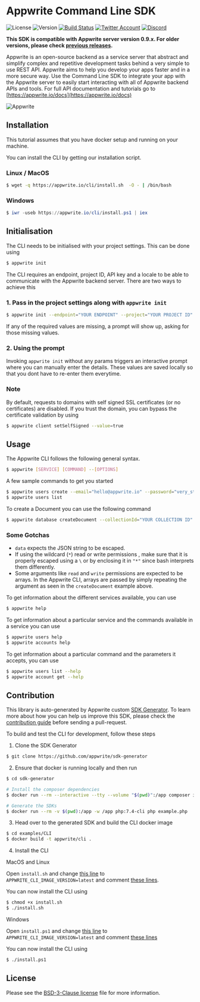 # Appwrite Command Line SDK

![License](https://img.shields.io/github/license/appwrite/sdk-for-cli.svg?style=flat-square)
![Version](https://img.shields.io/badge/api%20version-0.9.0-blue.svg?style=flat-square)
[![Build Status](https://img.shields.io/travis/com/appwrite/sdk-generator?style=flat-square)](https://travis-ci.com/appwrite/sdk-generator)
[![Twitter Account](https://img.shields.io/twitter/follow/appwrite_io?color=00acee&label=twitter&style=flat-square)](https://twitter.com/appwrite_io)
[![Discord](https://img.shields.io/discord/564160730845151244?label=discord&style=flat-square)](https://appwrite.io/discord)

**This SDK is compatible with Appwrite server version 0.9.x. For older versions, please check [previous releases](https://github.com/appwrite/sdk-for-cli/releases).**

Appwrite is an open-source backend as a service server that abstract and simplify complex and repetitive development tasks behind a very simple to use REST API. Appwrite aims to help you develop your apps faster and in a more secure way. Use the Command Line SDK to integrate your app with the Appwrite server to easily start interacting with all of Appwrite backend APIs and tools. For full API documentation and tutorials go to [https://appwrite.io/docs](https://appwrite.io/docs)

![Appwrite](https://appwrite.io/images/github.png)

## Installation

This tutorial assumes that you have docker setup and running on your machine. 

You can install the CLI by getting our installation script.

### Linux / MacOS 
```bash
$ wget -q https://appwrite.io/cli/install.sh  -O - | /bin/bash  
```

### Windows
```powershell
$ iwr -useb https://appwrite.io/cli/install.ps1 | iex
```

## Initialisation 
The CLI needs to be initialised with your project settings. This can be done using 
```sh
$ appwrite init 
```

The CLI requires an endpoint, project ID, API key and a locale to be able to communicate with the Appwrite backend server. There are two ways to achieve this 

### 1. Pass in the project settings along with `appwrite init`

```sh
$ appwrite init --endpoint="YOUR ENDPOINT" --project="YOUR PROJECT ID" --key="YOUR API KEY" --locale="YOUR LOCALE"
```

If any of the required values are missing, a prompt will show up, asking for those missing values.

### 2. Using the prompt

Invoking `appwrite init` without any params triggers an interactive prompt where you can manually enter the details. These values are saved locally so that you dont have to re-enter them everytime. 

### Note
By default, requests to domains with self signed SSL certificates (or no certificates) are disabled. If you trust the domain, you can bypass the certificate validation by using
```sh
$ appwrite client setSelfSigned --value=true 
```

## Usage 

The Appwrite CLI follows the following general syntax.
```sh
$ appwrite [SERVICE] [COMMAND] --[OPTIONS]
```

A few sample commands to get you started 

```sh
$ appwrite users create --email="hello@appwrite.io" --password="very_strong_password"
$ appwrite users list 
```

To create a Document you can use the following command 
```sh
$ appwrite database createDocument --collectionId="YOUR COLLECTION ID" --data='A VALID JSON STRING' --read=role:member --read="*" --write=role:guest
```

### Some Gotchas
- `data` expects the JSON string to be escaped.
- If using the wildcard (`*`) read or write permissions , make sure that it is properly escaped using a `\` or by enclosing it in `"*"` since bash interprets them differently.
- Some arguments like `read` and `write` permissions are expected to be arrays. In the Appwrite CLI, arrays are passed by simply repeating the argument as seen in the `createDocument` example above.

To get information about the different services available, you can use 
```sh
$ appwrite help
```

To get information about a particular service and the commands available in a service you can use 
```sh
$ appwrite users help
$ appwrite accounts help
```

To get information about a particular command and the parameters it accepts, you can use

```sh
$ appwrite users list --help
$ appwrite account get --help 
```

## Contribution

This library is auto-generated by Appwrite custom [SDK Generator](https://github.com/appwrite/sdk-generator). To learn more about how you can help us improve this SDK, please check the [contribution guide](https://github.com/appwrite/sdk-generator/blob/master/CONTRIBUTING.md) before sending a pull-request.

To build and test the CLI for development, follow these steps 

1. Clone the SDK Generator
```sh
$ git clone https://github.com/appwrite/sdk-generator
```

2. Ensure that docker is running locally and then run 
```sh 
$ cd sdk-generator

# Install the composer dependencies
$ docker run --rm --interactive --tty --volume "$(pwd)":/app composer install --ignore-platform-reqs --optimize-autoloader --no-plugins --no-scripts --prefer-dist

# Generate the SDKs
$ docker run --rm -v $(pwd):/app -w /app php:7.4-cli php example.php
```

3. Head over to the generated SDK and build the CLI docker image 
```sh
$ cd examples/CLI
$ docker build -t appwrite/cli .
```

4. Install the CLI

MacOS and Linux

Open `install.sh` and change [this line](https://github.com/appwrite/sdk-for-cli/blob/master/install.sh#L33) to `APPWRITE_CLI_IMAGE_VERSION=latest` and 
comment [these lines](https://github.com/appwrite/sdk-for-cli/blob/master/install.sh#L119-L123). 

You can now install the CLI using 
```sh
$ chmod +x install.sh
$ ./install.sh
```

Windows

Open `install.ps1` and change [this line](https://github.com/appwrite/sdk-for-cli/blob/master/install.ps1#L28) to `APPWRITE_CLI_IMAGE_VERSION=latest` and 
comment [these lines](https://github.com/appwrite/sdk-for-cli/blob/master/install.ps1#L85-L89)

You can now install the CLI using 
```sh
$ ./install.ps1
```

## License

Please see the [BSD-3-Clause license](https://raw.githubusercontent.com/appwrite/appwrite/master/LICENSE) file for more information.